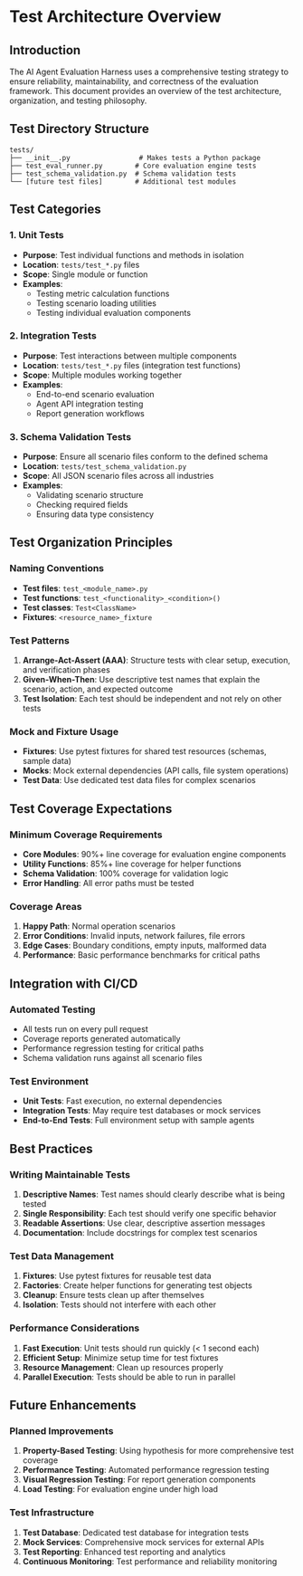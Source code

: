 # Test Architecture Overview

## Introduction

The AI Agent Evaluation Harness uses a comprehensive testing strategy to ensure reliability, maintainability, and correctness of the evaluation framework. This document provides an overview of the test architecture, organization, and testing philosophy.

## Test Directory Structure

```
tests/
├── __init__.py                 # Makes tests a Python package
├── test_eval_runner.py        # Core evaluation engine tests
├── test_schema_validation.py  # Schema validation tests
└── [future test files]        # Additional test modules
```

## Test Categories

### 1. Unit Tests
- **Purpose**: Test individual functions and methods in isolation
- **Location**: `tests/test_*.py` files
- **Scope**: Single module or function
- **Examples**: 
  - Testing metric calculation functions
  - Testing scenario loading utilities
  - Testing individual evaluation components

### 2. Integration Tests
- **Purpose**: Test interactions between multiple components
- **Location**: `tests/test_*.py` files (integration test functions)
- **Scope**: Multiple modules working together
- **Examples**:
  - End-to-end scenario evaluation
  - Agent API integration testing
  - Report generation workflows

### 3. Schema Validation Tests
- **Purpose**: Ensure all scenario files conform to the defined schema
- **Location**: `tests/test_schema_validation.py`
- **Scope**: All JSON scenario files across all industries
- **Examples**:
  - Validating scenario structure
  - Checking required fields
  - Ensuring data type consistency

## Test Organization Principles

### Naming Conventions
- **Test files**: `test_<module_name>.py`
- **Test functions**: `test_<functionality>_<condition>()`
- **Test classes**: `Test<ClassName>`
- **Fixtures**: `<resource_name>_fixture`

### Test Patterns
1. **Arrange-Act-Assert (AAA)**: Structure tests with clear setup, execution, and verification phases
2. **Given-When-Then**: Use descriptive test names that explain the scenario, action, and expected outcome
3. **Test Isolation**: Each test should be independent and not rely on other tests

### Mock and Fixture Usage
- **Fixtures**: Use pytest fixtures for shared test resources (schemas, sample data)
- **Mocks**: Mock external dependencies (API calls, file system operations)
- **Test Data**: Use dedicated test data files for complex scenarios

## Test Coverage Expectations

### Minimum Coverage Requirements
- **Core Modules**: 90%+ line coverage for evaluation engine components
- **Utility Functions**: 85%+ line coverage for helper functions
- **Schema Validation**: 100% coverage for validation logic
- **Error Handling**: All error paths must be tested

### Coverage Areas
1. **Happy Path**: Normal operation scenarios
2. **Error Conditions**: Invalid inputs, network failures, file errors
3. **Edge Cases**: Boundary conditions, empty inputs, malformed data
4. **Performance**: Basic performance benchmarks for critical paths

## Integration with CI/CD

### Automated Testing
- All tests run on every pull request
- Coverage reports generated automatically
- Performance regression testing for critical paths
- Schema validation runs against all scenario files

### Test Environment
- **Unit Tests**: Fast execution, no external dependencies
- **Integration Tests**: May require test databases or mock services
- **End-to-End Tests**: Full environment setup with sample agents

## Best Practices

### Writing Maintainable Tests
1. **Descriptive Names**: Test names should clearly describe what is being tested
2. **Single Responsibility**: Each test should verify one specific behavior
3. **Readable Assertions**: Use clear, descriptive assertion messages
4. **Documentation**: Include docstrings for complex test scenarios

### Test Data Management
1. **Fixtures**: Use pytest fixtures for reusable test data
2. **Factories**: Create helper functions for generating test objects
3. **Cleanup**: Ensure tests clean up after themselves
4. **Isolation**: Tests should not interfere with each other

### Performance Considerations
1. **Fast Execution**: Unit tests should run quickly (< 1 second each)
2. **Efficient Setup**: Minimize setup time for test fixtures
3. **Resource Management**: Clean up resources properly
4. **Parallel Execution**: Tests should be able to run in parallel

## Future Enhancements

### Planned Improvements
1. **Property-Based Testing**: Using hypothesis for more comprehensive test coverage
2. **Performance Testing**: Automated performance regression testing
3. **Visual Regression Testing**: For report generation components
4. **Load Testing**: For evaluation engine under high load

### Test Infrastructure
1. **Test Database**: Dedicated test database for integration tests
2. **Mock Services**: Comprehensive mock services for external APIs
3. **Test Reporting**: Enhanced test reporting and analytics
4. **Continuous Monitoring**: Test performance and reliability monitoring 